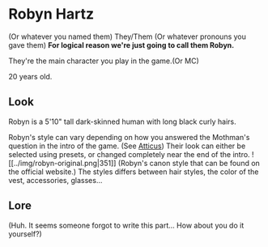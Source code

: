 # Robyn Hartz
(Or whatever you named them)
They/Them (Or whatever pronouns you gave them)
**For logical reason we're just going to call them Robyn.**

They're the main character you play in the game.(Or MC)

20 years old.

## Look
Robyn is a 5'10" tall dark-skinned human with long black curly hairs.

Robyn's style can vary depending on how you answered the Mothman's question in the intro of the game. (See [Atticus](./Atticus.md#)) Their look can either be selected using presets, or changed completely near the end of the intro.
![[../img/robyn-original.png|351]] 
(Robyn's canon style that can be found on the official website.)
The styles differs between hair styles, the color of the vest, accessories, glasses...

## Lore

(Huh. It seems someone forgot to write this part... How about you do it yourself?)
